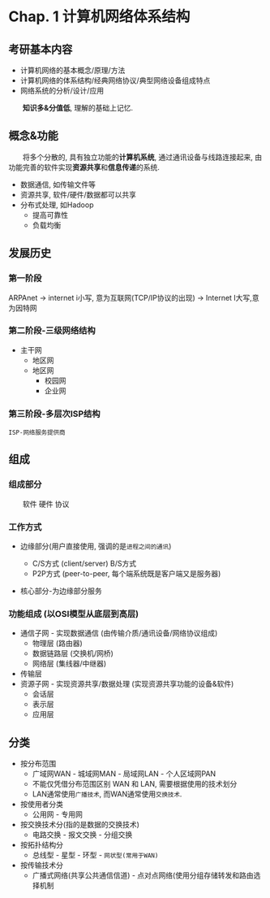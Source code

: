 # Chap. 1 计算机网络体系结构

## 考研基本内容

- 计算机网络的基本概念/原理/方法
- 计算机网络的体系结构/经典网络协议/典型网络设备组成特点
- 网络系统的分析/设计/应用

&emsp;&emsp;**知识多&分值低**, 理解的基础上记忆.  

## 概念&功能

&emsp;&emsp;将多个分散的, 具有独立功能的**计算机系统**, 通过通讯设备与线路连接起来, 由功能完善的软件实现**资源共享**和**信息传递**的系统.

- 数据通信, 如传输文件等
- 资源共享, 软件/硬件/数据都可以共享
- 分布式处理, 如Hadoop
  - 提高可靠性
  - 负载均衡

## 发展历史

### 第一阶段

ARPAnet -> internet i小写, 意为互联网(TCP/IP协议的出现) -> Internet I大写,意为因特网

### 第二阶段-三级网络结构

- 主干网
  - 地区网
  - 地区网
    - 校园网
    - 企业网

### 第三阶段-多层次ISP结构

`ISP-网络服务提供商`

## 组成

### 组成部分

&emsp;&emsp;软件 硬件 协议

### 工作方式

- 边缘部分(用户直接使用, 强调的是`进程之间的通讯`)
  - C/S方式 (client/server) B/S方式
  - P2P方式 (peer-to-peer, 每个端系统既是客户端又是服务器)
  
- 核心部分-为边缘部分服务

### 功能组成 (以OSI模型从底层到高层)

- 通信子网 - 实现数据通信 (由传输介质/通讯设备/网络协议组成)
  - 物理层 (路由器)
  - 数据链路层 (交换机/网桥)
  - 网络层 (集线器/中继器)
- 传输层
- 资源子网 - 实现资源共享/数据处理 (实现资源共享功能的设备&软件)
  - 会话层
  - 表示层
  - 应用层

## 分类

- 按分布范围
  - 广域网WAN - 城域网MAN - 局域网LAN - 个人区域网PAN
  - 不能仅凭借分布范围区别 WAN 和 LAN, 需要根据使用的技术划分
  - LAN通常使用`广播技术`, 而WAN通常使用`交换技术`.
- 按使用者分类
  - 公用网 - 专用网
- 按交换技术分(指的是数据的交换技术)
  - 电路交换 - 报文交换 - 分组交换
- 按拓扑结构分
  - 总线型 - 星型 - 环型 - `网状型(常用于WAN)`
- 按传输技术分
  - 广播式网络(共享公共通信信道) - 点对点网络(使用分组存储转发和路由选择机制
  